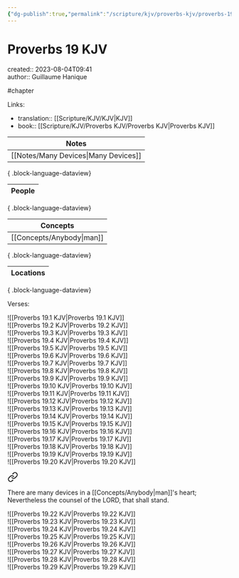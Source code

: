 ```yaml
---
{"dg-publish":true,"permalink":"/scripture/kjv/proverbs-kjv/proverbs-19-kjv/proverbs-19-kjv/"}
---
```



# Proverbs 19 KJV

created:: 2023-08-04T09:41  
author:: Guillaume Hanique

#chapter

Links:

- translation:: [[Scripture/KJV/KJV\|KJV]]
- book:: [[Scripture/KJV/Proverbs KJV/Proverbs KJV\|Proverbs KJV]]

| Notes                                   |
| --------------------------------------- |
| [[Notes/Many Devices\|Many Devices]] |

{ .block-language-dataview}

| People |
| ------ |

{ .block-language-dataview}

| Concepts                     |
| ---------------------------- |
| [[Concepts/Anybody\|man]] |

{ .block-language-dataview}

| Locations |
| --------- |

{ .block-language-dataview}

Verses:

![[Proverbs 19.1 KJV\|Proverbs 19.1 KJV]]  
![[Proverbs 19.2 KJV\|Proverbs 19.2 KJV]]  
![[Proverbs 19.3 KJV\|Proverbs 19.3 KJV]]  
![[Proverbs 19.4 KJV\|Proverbs 19.4 KJV]]  
![[Proverbs 19.5 KJV\|Proverbs 19.5 KJV]]  
![[Proverbs 19.6 KJV\|Proverbs 19.6 KJV]]  
![[Proverbs 19.7 KJV\|Proverbs 19.7 KJV]]  
![[Proverbs 19.8 KJV\|Proverbs 19.8 KJV]]  
![[Proverbs 19.9 KJV\|Proverbs 19.9 KJV]]  
![[Proverbs 19.10 KJV\|Proverbs 19.10 KJV]]  
![[Proverbs 19.11 KJV\|Proverbs 19.11 KJV]]  
![[Proverbs 19.12 KJV\|Proverbs 19.12 KJV]]  
![[Proverbs 19.13 KJV\|Proverbs 19.13 KJV]]  
![[Proverbs 19.14 KJV\|Proverbs 19.14 KJV]]  
![[Proverbs 19.15 KJV\|Proverbs 19.15 KJV]]  
![[Proverbs 19.16 KJV\|Proverbs 19.16 KJV]]  
![[Proverbs 19.17 KJV\|Proverbs 19.17 KJV]]  
![[Proverbs 19.18 KJV\|Proverbs 19.18 KJV]]  
![[Proverbs 19.19 KJV\|Proverbs 19.19 KJV]]  
![[Proverbs 19.20 KJV\|Proverbs 19.20 KJV]]  

<div class="transclusion internal-embed is-loaded"><a class="markdown-embed-link" href="/scripture/kjv/proverbs-kjv/proverbs-19-kjv/proverbs-19-21-kjv/" aria-label="Open link"><svg xmlns="http://www.w3.org/2000/svg" width="24" height="24" viewBox="0 0 24 24" fill="none" stroke="currentColor" stroke-width="2" stroke-linecap="round" stroke-linejoin="round" class="svg-icon lucide-link"><path d="M10 13a5 5 0 0 0 7.54.54l3-3a5 5 0 0 0-7.07-7.07l-1.72 1.71"></path><path d="M14 11a5 5 0 0 0-7.54-.54l-3 3a5 5 0 0 0 7.07 7.07l1.71-1.71"></path></svg></a><div class="markdown-embed">



There are many devices in a [[Concepts/Anybody\|man]]'s heart; Nevertheless the counsel of the LORD, that shall stand.


</div></div>
  
![[Proverbs 19.22 KJV\|Proverbs 19.22 KJV]]  
![[Proverbs 19.23 KJV\|Proverbs 19.23 KJV]]  
![[Proverbs 19.24 KJV\|Proverbs 19.24 KJV]]  
![[Proverbs 19.25 KJV\|Proverbs 19.25 KJV]]  
![[Proverbs 19.26 KJV\|Proverbs 19.26 KJV]]  
![[Proverbs 19.27 KJV\|Proverbs 19.27 KJV]]  
![[Proverbs 19.28 KJV\|Proverbs 19.28 KJV]]  
![[Proverbs 19.29 KJV\|Proverbs 19.29 KJV]]
